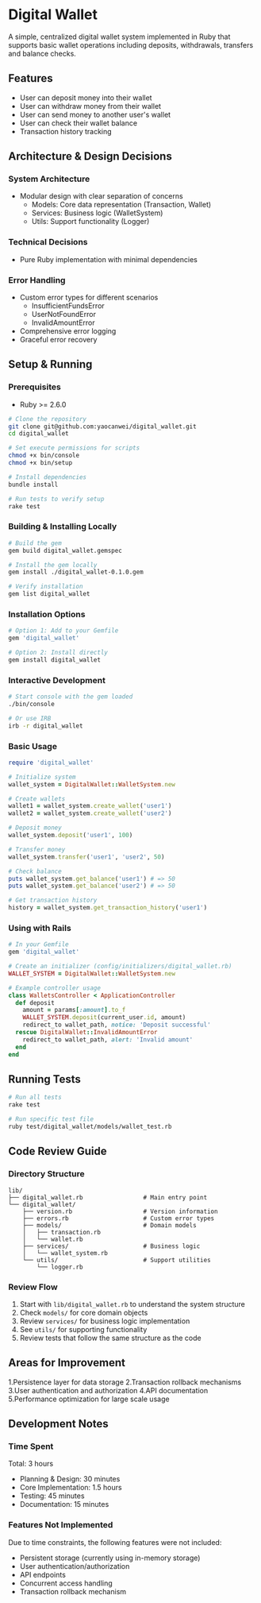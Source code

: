 # Digital Wallet

A simple, centralized digital wallet system implemented in Ruby that supports basic wallet operations including deposits, withdrawals, transfers and balance checks.

## Features

- User can deposit money into their wallet
- User can withdraw money from their wallet
- User can send money to another user's wallet
- User can check their wallet balance
- Transaction history tracking

## Architecture & Design Decisions

### System Architecture
- Modular design with clear separation of concerns
  - Models: Core data representation (Transaction, Wallet)
  - Services: Business logic (WalletSystem)
  - Utils: Support functionality (Logger)

### Technical Decisions
- Pure Ruby implementation with minimal dependencies

### Error Handling
- Custom error types for different scenarios
  - InsufficientFundsError
  - UserNotFoundError
  - InvalidAmountError
- Comprehensive error logging
- Graceful error recovery

## Setup & Running

### Prerequisites
- Ruby >= 2.6.0

```bash
# Clone the repository
git clone git@github.com:yaocanwei/digital_wallet.git
cd digital_wallet

# Set execute permissions for scripts
chmod +x bin/console
chmod +x bin/setup

# Install dependencies
bundle install

# Run tests to verify setup
rake test
```

### Building & Installing Locally
```bash
# Build the gem
gem build digital_wallet.gemspec

# Install the gem locally
gem install ./digital_wallet-0.1.0.gem

# Verify installation
gem list digital_wallet
```

### Installation Options
```ruby
# Option 1: Add to your Gemfile
gem 'digital_wallet'

# Option 2: Install directly
gem install digital_wallet
```

### Interactive Development
```bash
# Start console with the gem loaded
./bin/console

# Or use IRB
irb -r digital_wallet
```

### Basic Usage
```ruby
require 'digital_wallet'

# Initialize system
wallet_system = DigitalWallet::WalletSystem.new

# Create wallets
wallet1 = wallet_system.create_wallet('user1')
wallet2 = wallet_system.create_wallet('user2')

# Deposit money
wallet_system.deposit('user1', 100)

# Transfer money
wallet_system.transfer('user1', 'user2', 50)

# Check balance
puts wallet_system.get_balance('user1') # => 50
puts wallet_system.get_balance('user2') # => 50

# Get transaction history
history = wallet_system.get_transaction_history('user1')
```

### Using with Rails
```ruby
# In your Gemfile
gem 'digital_wallet'

# Create an initializer (config/initializers/digital_wallet.rb)
WALLET_SYSTEM = DigitalWallet::WalletSystem.new

# Example controller usage
class WalletsController < ApplicationController
  def deposit
    amount = params[:amount].to_f
    WALLET_SYSTEM.deposit(current_user.id, amount)
    redirect_to wallet_path, notice: 'Deposit successful'
  rescue DigitalWallet::InvalidAmountError
    redirect_to wallet_path, alert: 'Invalid amount'
  end
end
```

## Running Tests
```bash
# Run all tests
rake test

# Run specific test file
ruby test/digital_wallet/models/wallet_test.rb
```

## Code Review Guide

### Directory Structure
```
lib/
├── digital_wallet.rb                 # Main entry point
└── digital_wallet/
    ├── version.rb                    # Version information
    ├── errors.rb                     # Custom error types
    ├── models/                       # Domain models
    │   ├── transaction.rb
    │   └── wallet.rb
    ├── services/                     # Business logic
    │   └── wallet_system.rb
    └── utils/                        # Support utilities
        └── logger.rb
```

### Review Flow
1. Start with `lib/digital_wallet.rb` to understand the system structure
2. Check `models/` for core domain objects
3. Review `services/` for business logic implementation
4. See `utils/` for supporting functionality
5. Review tests that follow the same structure as the code

## Areas for Improvement
1.Persistence layer for data storage
2.Transaction rollback mechanisms
3.User authentication and authorization
4.API documentation
5.Performance optimization for large scale usage

## Development Notes

### Time Spent
Total: 3 hours
- Planning & Design: 30 minutes
- Core Implementation: 1.5 hours
- Testing: 45 minutes
- Documentation: 15 minutes

### Features Not Implemented
Due to time constraints, the following features were not included:
- Persistent storage (currently using in-memory storage)
- User authentication/authorization
- API endpoints
- Concurrent access handling
- Transaction rollback mechanism

